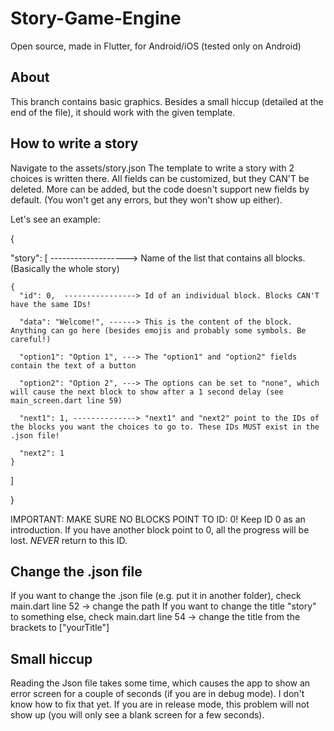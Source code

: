 # Story-Game-Engine

Open source, made in Flutter, for Android/iOS (tested only on Android)

## About

This branch contains basic graphics. Besides a small hiccup (detailed at the end of the file), it should work with the given template.

## How to write a story

Navigate to the assets/story.json
The template to write a story with 2 choices is written there. All fields can be customized, but they CAN'T be deleted. More can be added, but the code doesn't support new fields by default. (You won't get any errors, but they won't show up either).

Let's see an example:

{

  "story": [ -------------------> Name of the list that contains all blocks. (Basically the whole story)
  
    {
      "id": 0,  ----------------> Id of an individual block. Blocks CAN'T have the same IDs!
      
      "data": "Welcome!", ------> This is the content of the block. Anything can go here (besides emojis and probably some symbols. Be careful!)
      
      "option1": "Option 1", ---> The "option1" and "option2" fields contain the text of a button
      
      "option2": "Option 2", ---> The options can be set to "none", which will cause the next block to show after a 1 second delay (see main_screen.dart line 59)
      
      "next1": 1, --------------> "next1" and "next2" point to the IDs of the blocks you want the choices to go to. These IDs MUST exist in the .json file!
      
      "next2": 1
    }
  ]
  
}

IMPORTANT: MAKE SURE NO BLOCKS POINT TO ID: 0! Keep ID 0 as an introduction. If you have another block point to 0, all the progress will be lost. *NEVER* return to this ID.

## Change the .json file

If you want to change the .json file (e.g. put it in another folder), check main.dart line 52 -> change the path
If you want to change the title "story" to something else, check main.dart line 54 -> change the title from the brackets to ["yourTitle"]

## Small hiccup

Reading the Json file takes some time, which causes the app to show an error screen for a couple of seconds (if you are in debug mode). I don't know how to fix that yet.
If you are in release mode, this problem will not show up (you will only see a blank screen for a few seconds).
